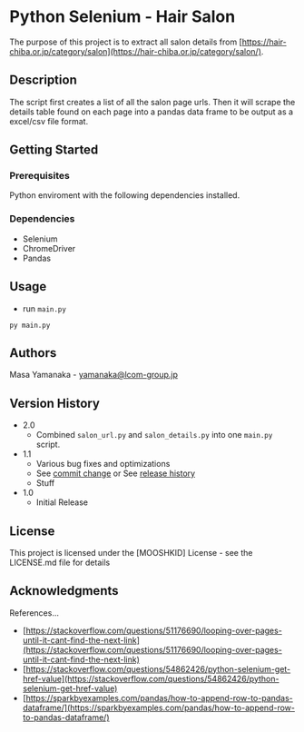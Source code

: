 # Python Selenium - Hair Salon

The purpose of this project is to extract all salon details from [https://hair-chiba.or.jp/category/salon](https://hair-chiba.or.jp/category/salon/).

## Description

The script first creates a list of all the salon page urls. Then it will scrape the details table found on each page into a pandas data frame to be output as a excel/csv file format. 

## Getting Started

### Prerequisites
Python enviroment with the following dependencies installed.

### Dependencies

-   Selenium
-   ChromeDriver
-   Pandas


## Usage

-  run `main.py`

```
py main.py
```


## Authors

Masa Yamanaka - [yamanaka@lcom-group.jp](yamanaka@lcom-group.jp)

## Version History

-   2.0
    -   Combined `salon_url.py` and `salon_details.py` into one `main.py` script.
-   1.1
    -   Various bug fixes and optimizations
    -   See [commit change]() or See [release history]()
    -   Stuff
-   1.0
    -   Initial Release

## License

This project is licensed under the [MOOSHKID] License - see the LICENSE.md file for details

## Acknowledgments

References...

-   [https://stackoverflow.com/questions/51176690/looping-over-pages-until-it-cant-find-the-next-link](https://stackoverflow.com/questions/51176690/looping-over-pages-until-it-cant-find-the-next-link)
-   [https://stackoverflow.com/questions/54862426/python-selenium-get-href-value](https://stackoverflow.com/questions/54862426/python-selenium-get-href-value)
-   [https://sparkbyexamples.com/pandas/how-to-append-row-to-pandas-dataframe/](https://sparkbyexamples.com/pandas/how-to-append-row-to-pandas-dataframe/)
